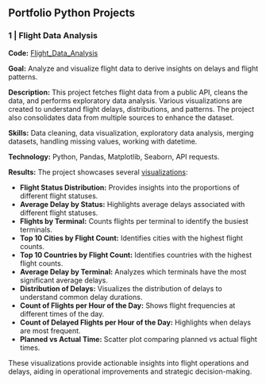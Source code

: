 ## Portfolio Python Projects

### 1 | Flight Data Analysis
**Code:** [Flight_Data_Analysis](project_folder/Flight_Data_Analysis.py)

**Goal:** Analyze and visualize flight data to derive insights on delays and flight patterns.

**Description:** This project fetches flight data from a public API, cleans the data, and performs exploratory data analysis. Various visualizations are created to understand flight delays, distributions, and patterns. The project also consolidates data from multiple sources to enhance the dataset.

**Skills:** Data cleaning, data visualization, exploratory data analysis, merging datasets, handling missing values, working with datetime.

**Technology:** Python, Pandas, Matplotlib, Seaborn, API requests.

**Results:** The project showcases several [visualizations](output_visualizations_04_08_24):
- **Flight Status Distribution:** Provides insights into the proportions of different flight statuses.
- **Average Delay by Status:** Highlights average delays associated with different flight statuses.
- **Flights by Terminal:** Counts flights per terminal to identify the busiest terminals.
- **Top 10 Cities by Flight Count:** Identifies cities with the highest flight counts.
- **Top 10 Countries by Flight Count:** Identifies countries with the highest flight counts.
- **Average Delay by Terminal:** Analyzes which terminals have the most significant average delays.
- **Distribution of Delays:** Visualizes the distribution of delays to understand common delay durations.
- **Count of Flights per Hour of the Day:** Shows flight frequencies at different times of the day.
- **Count of Delayed Flights per Hour of the Day:** Highlights when delays are most frequent.
- **Planned vs Actual Time:** Scatter plot comparing planned vs actual flight times.

These visualizations provide actionable insights into flight operations and delays, aiding in operational improvements and strategic decision-making.
